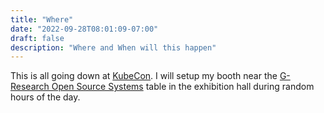 ```yaml
---
title: "Where"
date: "2022-09-28T08:01:09-07:00"
draft: false
description: "Where and When will this happen"
---
```

This is all going down at [KubeCon](https://events.linuxfoundation.org/kubecon-cloudnativecon-north-america/). I will setup my booth near the [G-Research Open Source Systems](https://gresearchoss.io/) table in the exhibition hall during random hours of the day.